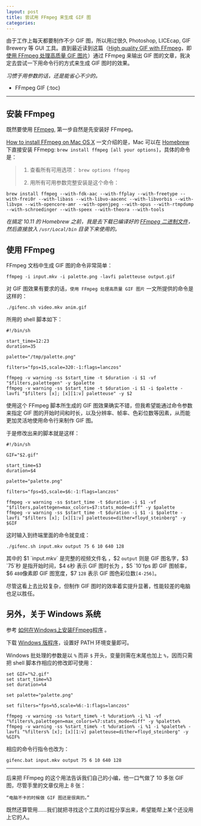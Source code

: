 ```yaml
---
layout: post
title: 尝试用 FFmpeg 来生成 GIF 图
categories: 
---
```

由于工作上每天都要制作不少 GIF 图，所以用过很久 Photoshop, LICEcap, GIF Brewery 等 GUI 工具。直到最近读到这篇（[High quality GIF with FFmpeg](http://blog.pkh.me/p/21-high-quality-gif-with-ffmpeg.html)，即 [使用 FFmpeg 处理高质量 GIF 图片](http://www.oschina.net/translate/high-quality-gif-with-ffmpeg)）通过 FFmpeg 来输出 GIF 图的文章，我决定去尝试一下用命令行的方式来生成 GIF 图时的效果。

*习惯于用参数的话，还是能省心不少的。*

* FFmpeg GIF
{:toc}

***

## 安装 FFmpeg

既然要使用 [FFmpeg](http://ffmpeg.org), 第一步自然是先安装好 FFmpeg。

[How to install FFmpeg on Mac OS X](http://www.renevolution.com/how-to-install-ffmpeg-on-mac-os-x/) 一文介绍的是，Mac 可以在 [Homebrew](http://mxcl.github.com/homebrew/) 下直接安装 FFmepg: `brew install ffmpeg [all your options]`，具体的命令是：

> 1. 查看所有可用选项： `brew options ffmpeg`
>
> 2. 用所有可用参数完整安装是这个命令：
<pre><code>brew install ffmpeg --with-fdk-aac --with-ffplay --with-freetype --with-frei0r --with-libass --with-libvo-aacenc --with-libvorbis --with-libvpx --with-opencore-amr --with-openjpeg --with-opus --with-rtmpdump --with-schroedinger --with-speex --with-theora --with-tools</code></pre>

*在搞定 10.11 的 Homebrew 之前，我是去下载已编译好的 [FFmpeg 二进制文件](http://evermeet.cx/ffmpeg/)，然后直接放入 `/usr/Local/bin` 目录下来使用的。*

## 使用 FFmpeg

FFmpeg 文档中生成 GIF 图的命令非常简单：

`ffmpeg -i input.mkv -i palette.png -lavfi paletteuse output.gif `

对 GIF 图效果有要求的话，`使用 FFmpeg 处理高质量 GIF 图片` 一文所提供的命令是这样的：

`./gifenc.sh video.mkv anim.gif`

所用的 shell 脚本如下：

<pre><code>#!/bin/sh

start_time=12:23
duration=35

palette="/tmp/palette.png"

filters="fps=15,scale=320:-1:flags=lanczos"

ffmpeg -v warning -ss $start_time -t $duration -i $1 -vf "$filters,palettegen" -y $palette
ffmpeg -v warning -ss $start_time -t $duration -i $1 -i $palette -lavfi "$filters [x]; [x][1:v] paletteuse" -y $2
</code></pre>

使用这个 FFmpeg 脚本所生成的 GIF 图效果确实不错，但我希望能通过命令参数来指定 GIF 图的开始时间和时长，以及分辨率、帧率、色彩位数等因素，从而能更加灵活地使用命令行来制作 GIF 图。

于是修改出来的脚本就是这样：

<pre><code>#!/bin/sh

GIF="$2.gif"

start_time=$3
duration=$4

palette="palette.png"

filters="fps=$5,scale=$6:-1:flags=lanczos"

ffmpeg -v warning -ss $start_time -t $duration -i $1 -vf "$filters,palettegen=max_colors=$7:stats_mode=diff" -y $palette
ffmpeg -v warning -ss $start_time -t $duration -i $1 -i $palette -lavfi "$filters [x]; [x][1:v] paletteuse=dither=floyd_steinberg" -y $GIF
</code></pre>

这时输入到终端里面的命令就变成：

`./gifenc.sh input.mkv output 75 6 10 640 128 `

其中的 $1 `input.mkv` 是完整的视频文件名 ，$2 `output` 则是 GIF 图名字，$3 `75`秒 是指开始时间，$4 `6`秒 表示 GIF 图时长为 ，$5  `10`fps 即 GIF 图帧率，$6 `480`像素即 GIF 图宽度，$7 `128` 表示 GIF 图色彩位数`[4-256]`。

尽管这看上去比较复杂，但制作 GIF 图时的效率着实提升显著，性能较差的电脑也足以胜任。

## 另外，关于 Windows 系统

参考 [如何在Windows上安装FFmpeg程序](http://zh.wikihow.com/在Windows上安装FFmpeg程序) 。

下载 [Windows 版程序](http://ffmpeg.zeranoe.com/builds/)，设置好 PATH 环境变量即可。

Windows 批处理的参数是以 `%` 而非 `$` 开头，变量则需在末尾也加上 `%`，因而只需把 shell 脚本作相应的修改即可使用：

<pre><code>set GIF="%2.gif"
set start_time=%3
set duration=%4

set palette="palette.png"

set filters="fps=%5,scale=%6:-1:flags=lanczos"

ffmpeg -v warning -ss %start_time% -t %duration% -i %1 -vf "%filters%,palettegen=max_colors=%7:stats_mode=diff" -y %palette%
ffmpeg -v warning -ss %start_time% -t %duration% -i %1 -i %palette% -lavfi "%filters% [x]; [x][1:v] paletteuse=dither=floyd_steinberg" -y %GIF%
</code></pre>

相应的命令行指令也改为：

`gifenc.bat input.mkv output 75 6 10 640 128 `

***

后来把 FFmpeg 的这个用法告诉我们自己的小编，他一口气做了 10 多张 GIF 图，尽管手里的文章仅用上 8 张：

`“电脑不卡的时候做 GIF 图还是很爽的。”`

既然还算管用……我们就把寻找这个工具的过程分享出来，希望能帮上某个还没用上它的人。

